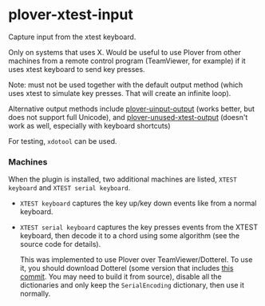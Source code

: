 # plover-xtest-input
Capture input from the xtest keyboard.

Only on systems that uses X.
Would be useful to use Plover from other machines from a remote control program
(TeamViewer, for example) if it uses xtest keyboard to send key presses.

Note: must not be used together with the default output method
(which uses xtest to simulate key presses. That will create an infinite loop).

Alternative output methods include [plover-uinput-output](https://github.com/user202729/plover-uinput-output)
(works better, but does not support full Unicode), and [plover-unused-xtest-output](https://github.com/user202729/plover-unused-xtest-output)
(doesn't work as well, especially with keyboard shortcuts)

For testing, `xdotool` can be used.

### Machines

When the plugin is installed, two additional machines are listed,
`XTEST keyboard` and `XTEST serial keyboard`.

* `XTEST keyboard` captures the key up/key down events like from a normal keyboard.
* `XTEST serial keyboard` captures the key presses events from the XTEST keyboard, then
   decode it to a chord using some algorithm (see the source code for details).

   This was implemented to use Plover over TeamViewer/Dotterel. To use it, you should
   download Dotterel (some version that includes [this commit](https://github.com/user202729/dotterel/commit/ba36bd4ffe59626999b98fa1aeaa9e403c80e2ba).
   You may need to build it from source), disable all the dictionaries and only keep the
   `SerialEncoding` dictionary, then use it normally.
